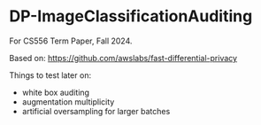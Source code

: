 # DP-ImageClassificationAuditing

For CS556 Term Paper, Fall 2024.

Based on: <https://github.com/awslabs/fast-differential-privacy>

Things to test later on:
- white box auditing
- augmentation multiplicity
- artificial oversampling for larger batches
